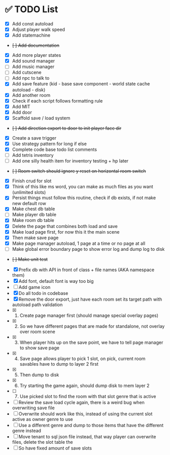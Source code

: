 # ✅ TODO List

- [x] Add const autoload
- [x] Adjust player walk speed
- [x] Add statemachine
- ~~[ ] Add documentation~~
- [x] Add more player states
- [x] Add sound manager
- [ ] Add music manager
- [ ] Add cutscene
- [ ] Add npc to talk to
- [x] Add save feature (kid - base save component - world state cache autoload - disk)
- [x] Add another room
- [x] Check if each script follows formatting rule
- [x] Add MIT
- [x] Add door
- [x] Scaffold save / load system
- ~~[ ] Add direction export to door to init player face dir~~
- [x] Create a save trigger
- [x] Use strategy pattern for long if else
- [x] Complete code base todo list comments
- [ ] Add tetris inventory
- [ ] Add one silly health item for inventory testing + hp later
- ~~[ ] Room switch should ignore y reset on horizontal room switch~~
- [x] Finish crud for slot
- [x] Think of this like ms word, you can make as much files as you want (unlimited slots)
- [x] Persist things must follow this routine, check if db exists, if not make new default row
- [x] Make chest db table
- [ ] Make player db table
- [x] Make room db table
- [x] Delete the page that combines both load and save
- [x] Make load page first, for now this it the main scene
- [x] Then make save page
- [x] Make page manager autoload, 1 page at a time or no page at all
- [ ] Make global error boundary page to show error log and dump log to disk
- ~~[ ] Make unit test~~
- [x] Prefix db with API in front of class + file names (AKA namespace them)
- [x] Add font, default font is way too big
- [ ] Add game icon
- [x] Do all todo in codebase
- [x] Remove the door export, just have each room set its target path with autoload path validation
- [x] 1. Create page manager first (should manage special overlay pages)
- [x] 2. So we have different pages that are made for standalone, not overlay over room scene
- [x] 3. When player hits up on the save point, we have to tell page manager to show save page
- [x] 4. Save page allows player to pick 1 slot, on pick, current room savables have to dump to layer 2 first
- [x] 5. Then dump to disk
- [x] 6. Try starting the game again, should dump disk to mem layer 2
- [ ] 7. Use picked slot to find the room with that slot genre that is active
- [ ] Review the save load cycle again, there is a weird bug when overwriting save file
- [ ] Overwrite should work like this, instead of using the current slot active as owner genre to use
- [ ] Use a different genre and dump to those items that have the different genre instead
- [ ] Move tenant to sql json file instead, that way player can overwrite files, delete the slot table the
- [ ] So have fixed amount of save slots
